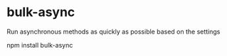 # bulk-async
Run asynchronous methods as quickly as possible based on the settings

npm install bulk-async
